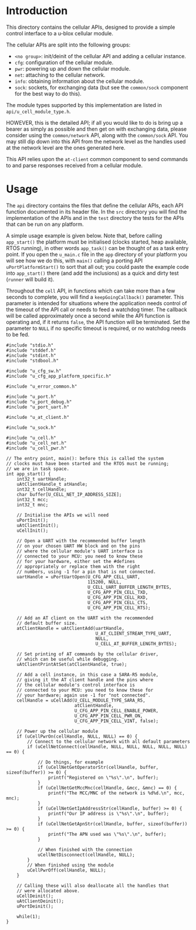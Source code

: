 # Introduction
This directory contains the cellular APIs, designed to provide a simple control interface to a u-blox cellular module.

The cellular APIs are split into the following groups:

- `<no group>`: init/deinit of the cellular API and adding a cellular instance.
- `cfg`: configuration of the cellular module.
- `pwr`: powering up and down the cellular module.
- `net`: attaching to the cellular network.
- `info`: obtaining information about the cellular module.
- `sock`: sockets, for exchanging data (but see the `common/sock` component for the best way to do this).

The module types supported by this implementation are listed in `api/u_cell_module_type.h`.

HOWEVER, this is the detailed API; if all you would like to do is bring up a bearer as simply as possible and then get on with exchanging data, please consider using the `common/network` API, along with the `common/sock` API.  You may still dip down into this API from the network level as the handles used at the network level are the ones generated here.

This API relies upon the `at-client` common component to send commands to and parse responses received from a cellular module.

# Usage
The `api` directory contains the files that define the cellular APIs, each API function documented in its header file.  In the `src` directory you will find the implementation of the APIs and in the `test` directory the tests for the APIs that can be run on any platform.

A simple usage example is given below.  Note that, before calling `app_start()` the platform must be initialised (clocks started, heap available, RTOS running), in other words `app_task()` can be thought of as a task entry point.  If you open the `u_main.c` file in the `app` directory of your platform you will see how we do this, with `main()` calling a porting API `uPortPlatformStart()` to sort that all out; you could paste the example code into `app_start()` there (and add the inclusions) as a quick and dirty test (`runner` will build it).

Throughout the `cell` API, in functions which can take more than a few seconds to complete, you will find a `keepGoingCallback()` parameter.  This parameter is intended for situations where the application needs control of the timeout of the API call or needs to feed a watchdog timer.  The callback will be called approximately once a second while the API function is operating and, if it returns `false`, the API function will be terminated.  Set the parameter to `NULL` if no specific timeout is required, or no watchdog needs to be fed.

```
#include "stdio.h"
#include "stddef.h"
#include "stdint.h"
#include "stdbool.h"

#include "u_cfg_sw.h"
#include "u_cfg_app_platform_specific.h"

#include "u_error_common.h"

#include "u_port.h"
#include "u_port_debug.h"
#include "u_port_uart.h"

#include "u_at_client.h"

#include "u_sock.h"

#include "u_cell.h"
#include "u_cell_net.h"
#include "u_cell_pwr.h"

// The entry point, main(): before this is called the system
// clocks must have been started and the RTOS must be running;
// we are in task space.
int app_start() {
    int32_t uartHandle;
    uAtClientHandle_t atHandle;
    int32_t cellHandle;
    char buffer[U_CELL_NET_IP_ADDRESS_SIZE];
    int32_t mcc;
    int32_t mnc;

    // Initialise the APIs we will need
    uPortInit();
    uAtClientInit();
    uCellInit();

    // Open a UART with the recommended buffer length
    // on your chosen UART HW block and on the pins
    // where the cellular module's UART interface is
    // connected to your MCU: you need to know these
    // for your hardware, either set the #defines
    // appropriately or replace them with the right
    // numbers, using -1 for a pin that is not connected.
    uartHandle = uPortUartOpen(U_CFG_APP_CELL_UART,
                               115200, NULL,
                               U_CELL_UART_BUFFER_LENGTH_BYTES,
                               U_CFG_APP_PIN_CELL_TXD,
                               U_CFG_APP_PIN_CELL_RXD,
                               U_CFG_APP_PIN_CELL_CTS,
                               U_CFG_APP_PIN_CELL_RTS);

    // Add an AT client on the UART with the recommended
    // default buffer size.
    atClientHandle = uAtClientAdd(uartHandle,
                                  U_AT_CLIENT_STREAM_TYPE_UART,
                                  NULL,
                                  U_CELL_AT_BUFFER_LENGTH_BYTES);

    // Set printing of AT commands by the cellular driver,
    // which can be useful while debugging.
    uAtClientPrintAtSet(atClientHandle, true);

    // Add a cell instance, in this case a SARA-R5 module,
    // giving it the AT client handle and the pins where
    // the cellular module's control interface is 
    // connected to your MCU: you need to know these for
    // your hardware; again use -1 for "not connected".
    cellHandle = uCellAdd(U_CELL_MODULE_TYPE_SARA_R5,
                          atClientHandle,
                          U_CFG_APP_PIN_CELL_ENABLE_POWER,
                          U_CFG_APP_PIN_CELL_PWR_ON,
                          U_CFG_APP_PIN_CELL_VINT, false);

    // Power up the cellular module
    if (uCellPwrOn(cellHandle, NULL, NULL) == 0) {
        // Connect to the cellular network with all default parameters
        if (uCellNetConnect(cellHandle, NULL, NULL, NULL, NULL, NULL) == 0) {

            // Do things, for example
            if (uCellNetGetOperatorStr(cellHandle, buffer, sizeof(buffer)) >= 0) {
                printf("Registered on \"%s\".\n", buffer);
            }
            if (uCellNetGetMccMnc(cellHandle, &mcc, &mnc) == 0) {
                printf("The MCC/MNC of the network is %d%d.\n", mcc, mnc);
            }
            if (uCellNetGetIpAddressStr(cellHandle, buffer) >= 0) {
                printf("Our IP address is \"%s\".\n", buffer);
            }
            if (uCellNetGetApnStr(cellHandle, buffer, sizeof(buffer)) >= 0) {
                printf("The APN used was \"%s\".\n", buffer);
            }

            // When finished with the connection
            uCellNetDisconnect(cellHandle, NULL);
        }
        // When finished using the module
        uCellPwrOff(cellHandle, NULL);
    }

    // Calling these will also deallocate all the handles that
    // were allocated above.
    uCellDeinit();
    uAtClientDeinit();
    uPortDeinit();

    while(1);
}
```